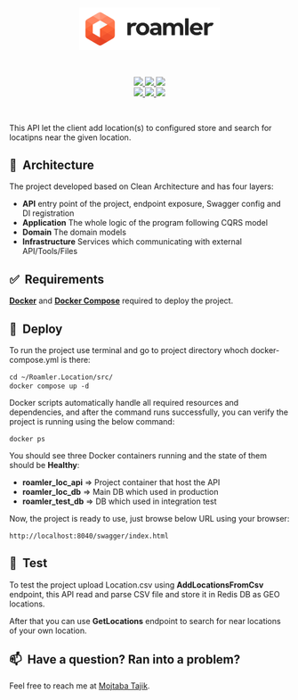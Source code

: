 
<br/>
<p align="center">
 <img width="50%" src="https://raw.githubusercontent.com/MojtabaTajik/Roamler.Location/master/Resources/Roamler-Logo.png">
</p>

<br/>
<p align="center">
    <a href="https://github.com/MojtabaTajik/Roamler.Location/actions" target="_blank">
        <img src="https://github.com/MojtabaTajik/Roamler.Location/workflows/build-dot-net/badge.svg?branch=main">
    </a>
    <a href="https://github.com/MojtabaTajik/Roamler.Location/pulse" target="_blank">
        <img src="https://img.shields.io/github/last-commit/MojtabaTajik/Roamler.Location">
    </a>  
    <a href="https://github.com/MojtabaTajik/Roamler.Location/graphs/commit-activity" target="_blank">
        <img src="https://img.shields.io/github/commit-activity/w/MojtabaTajik/Roamler.Location">
    </br>
    </a>
        <a href="docker.com/" target="_blank">
        <img src="https://img.shields.io/badge/docker-%230db7ed.svg?style=for-the-badge&logo=docker&logoColor=white">
    </a>
    </a>
        <a href="https://redis.io/" target="_blank">
        <img src="https://img.shields.io/badge/redis-%23DD0031.svg?style=for-the-badge&logo=redis&logoColor=white">
    </a>
    </a>
        <a href="https://dotnet.microsoft.com/en-us/" target="_blank">
        <img src="https://img.shields.io/badge/.NET-5C2D91?style=for-the-badge&logo=.net&logoColor=white">
    </a>
</p>
<br/>

This API let the client add location(s) to configured store and search for locatipns near the given location.

## 📖&nbsp; Architecture
The project developed based on Clean Architecture and has four layers: 
  
  * **API** entry point of the project, endpoint exposure, Swagger config and DI registration
  * **Application** The whole logic of the program following CQRS model
  * **Domain** The domain models
  * **Infrastructure** Services which communicating with external API/Tools/Files
  
## ✅&nbsp; Requirements
**[Docker](https://docs.docker.com/get-docker)** and **[Docker Compose](https://docs.docker.com/compose/compose-file)** required to deploy the project.

## 🚀&nbsp; Deploy

To run the project use terminal and go to project directory whoch docker-compose.yml is there:

    cd ~/Roamler.Location/src/
    docker compose up -d

Docker scripts automatically handle all required resources and dependencies, and after the command runs successfully, you can verify the project is running using the below command:

    docker ps

You should see three Docker containers running and the state of them should be **Healthy**:

- **roamler_loc_api** => Project container that host the API
- **roamler_loc_db** => Main DB which used in production
- **roamler_test_db** => DB which used in integration test

Now, the project is ready to use, just browse below URL using your browser:

    http://localhost:8040/swagger/index.html

## 🧪&nbsp; Test
To test the project upload Location.csv using **AddLocationsFromCsv** endpoint, this API read and parse CSV file and store it in Redis DB as GEO locations.

After that you can use **GetLocations** endpoint to search for near locations of your own location.


## 📫&nbsp; Have a question? Ran into a problem?

Feel free to reach me at [Mojtaba Tajik](mailto:mojtabatajik@hotmail.com).